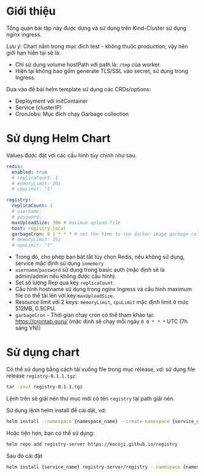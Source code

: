 # Giới thiệu
Tổng quan bài tập này được dựng và sử dụng trên Kind-Cluster sử dụng nginx ingress.

*Lưu ý*: Chart nằm trong mục đích test - không thuộc production, vậy nên giới hạn hiện tại sẽ là:
- Chỉ sử dụng volume hostPath với path là: `/tmp` của worker.
- Hiện tại không bao gồm generate TLS/SSL vào secret, sử dụng trong Ingress.

Dựa vào đề bài helm template sử dụng các CRDs/options:
- Deployment với initContainer 
- Service (clusterIP)
- CronJobs: Mục đích chạy Garbage collection


# Sử dụng Helm Chart 

Values được đặt với các cấu hình tùy chỉnh như sau.
```yaml
redis:
  enabled: true
  # replicaCount: 1
  # memoryLimit: 2Gi
  # cpuLimit: "1"

registry:
  replicaCount: 1
  # username: 
  # password: 
  maxUploadSize: 30m # maximum upload file
  host: registry.local
  garbageCron: 0 1 * * * # set the time to run docker image garbage collection, default is run daily at 00:00 AM
  # memoryLimit: 2Gi
  # cpuLimit: "1"
```

- Trong đó, cho phép bạn bật tắt tùy chọn Redis, nếu không sử dụng, service mặc định sử dụng `inmemory`
- `username`/`password` sử dụng trong basic auth (mặc định sẽ là admin/admin nếu không được cấu hình). 
- Set số lượng Rep qua key `replicaCount`. 
- Cấu hình hostname sử dụng trong nginx Ingress và cấu hình maximum file có thể tải lên với key:`maxUploadSize`.
- Resource limit với 2 keys: `memoryLimit`, `cpuLimit` mặc định limit ở mức 512MB, 0.5CPU.
- `garbageCron` - Thời gian chạy cron có thể tham khảo tại: https://crontab.guru/ (mặc định sẽ chạy mỗi ngày `0 0 * * *` UTC (7h sáng VN))

# Sử dụng chart

Có thể sử dụng bằng cách tải xuống file trong mục release, vd: sử dụng file release `registry-0.1.1.tgz`:

```sh
tar -zxvf registry-0.1.1.tgz
```
Lệnh trên sẽ giải nén thư mục mới có tên `registry` tại path giải nén.

Sử dụng lệnh helm install để cài dặt, vd:
```sh
helm install --namespace {namespace_name} --create-namespace {service_name} registry 
```

Hoặc tiện hơn, bạn có thể sử dụng:

```sh
helm repo add registry-server https://kocoji.github.io/registry
```
Sau đó cài đặt

```sh
helm install {service_name} registry-server/registry --namespace {namespace_name} --create-namespace --values {path/to/values.file}
```